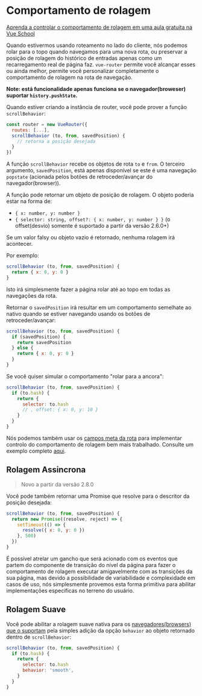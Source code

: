 # Comportamento de rolagem

<div class="vueschool"><a href="https://vueschool.io/lessons/how-to-control-the-scroll-behavior-of-vue-router?friend=vuejs" target="_blank" rel="sponsored noopener" title="Aprenda a controlar o comportamento de rolagem na VueSchool">Aprenda a controlar o comportamento de rolagem em uma aula gratuita na Vue School</a></div>

Quando estivermos usando roteamento no lado do cliente, nós podemos rolar para o topo quando navegamos para uma nova rota, ou preservar a posição de rolagem do histórico de entradas apenas como um recarregamento real de página faz. `vue-router` permite você alcançar esses ou ainda melhor, permite você personalizar completamente o comportamento de rolagem na rota de navegação.

**Note: está funcionalidade apenas funciona se o navegador(broweser) suportar `history.pushState`.**

Quando estiver criando a instância de router, você pode prover a função `scrollBehavior`:

``` js
const router = new VueRouter({
  routes: [...],
  scrollBehavior (to, from, savedPosition) {
    // retorna a posição desejada
  }
})
```

A função `scrollBehavior` recebe os objetos de rota `to` e `from`. O terceiro argumento, `savedPosition`, está apenas disponível se este é uma navegação `popstate` (acionada pelos botões de retroceder/avançar do navegador(browser)).

A função pode retornar um objeto de posição de rolagem. O objeto poderia estar na forma de:

- `{ x: number, y: number }`
- `{ selector: string, offset?: { x: number, y: number } }` (o offset(desvio) somente é suportado a partir da versão 2.6.0+)

Se um valor falsy ou objeto vazio é retornado, nenhuma rolagem irá acontecer.

Por exemplo:

``` js
scrollBehavior (to, from, savedPosition) {
  return { x: 0, y: 0 }
}
```

Isto irá simplesmente fazer a página rolar até ao topo em todas as navegações da rota.

Retornar o `savedPosition` irá resultar em um comportamento semelhate ao nativo quando se estiver navegando usando os botões de retroceder/avançar:

``` js
scrollBehavior (to, from, savedPosition) {
  if (savedPosition) {
    return savedPosition
  } else {
    return { x: 0, y: 0 }
  }
}
```

Se você quiser simular o comportamento "rolar para a ancora":

``` js
scrollBehavior (to, from, savedPosition) {
  if (to.hash) {
    return {
      selector: to.hash
      // , offset: { x: 0, y: 10 }
    }
  }
}
```

Nós podemos também usar os [campos meta da rota](meta.md) para implementar controlo do comportamento de rolagem bem mais trabalhado. Consulte um exemplo completo [aqui](https://github.com/vuejs/vue-router/blob/dev/examples/scroll-behavior/app.js).

## Rolagem Assincrona

> Novo a partir da versão 2.8.0

Você pode também retornar uma Promise que resolve para o descritor da posição desejada:

``` js
scrollBehavior (to, from, savedPosition) {
  return new Promise((resolve, reject) => {
    setTimeout(() => {
      resolve({ x: 0, y: 0 })
    }, 500)
  })
}
```

É possível atrelar um gancho que será acionado com os eventos que partem do componente de transição do nível da página para fazer o comportamento de rolagem executar amigavelmente com as transições da sua página, mas devido a possibilidade de variabilidade e complexidade em casos de uso, nós simplesmente provemos esta forma primitiva para abilitar implementações especificas no terreno do usuário.

## Rolagem Suave

Você pode abilitar a rolagem suave nativa para os [navegadores(browsers) que o suportam](https://developer.mozilla.org/en-US/docs/Web/API/ScrollToOptions/behavior) pela simples adição da opção `behavior` ao objeto retornado dentro de `scrollBehavior`:

```js
scrollBehavior (to, from, savedPosition) {
  if (to.hash) {
    return {
      selector: to.hash
      behavior: 'smooth',
    }
  }
}
```
